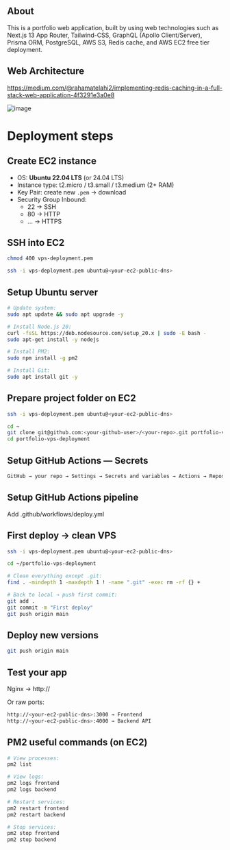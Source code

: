 ## About
This is a portfolio web application, built by using web technologies such as Next.js 13 App Router, Tailwind-CSS, GraphQL (Apollo Client/Server), Prisma ORM, PostgreSQL, AWS S3, Redis cache, and AWS EC2 free tier deployment.

## Web Architecture
https://medium.com/@rahamatelahi2/implementing-redis-caching-in-a-full-stack-web-application-4f3291e3a0e8

![image](https://github.com/user-attachments/assets/e45c444b-6a70-412d-875b-d9f6ebe28532)

# Deployment steps

## Create EC2 instance

- OS: **Ubuntu 22.04 LTS** (or 24.04 LTS)
- Instance type: t2.micro / t3.small / t3.medium (2+ RAM)
- Key Pair: create new `.pem` → download
- Security Group Inbound:
  - 22 → SSH
  - 80 → HTTP
  - ... → HTTPS

## SSH into EC2

```bash
chmod 400 vps-deployment.pem

ssh -i vps-deployment.pem ubuntu@<your-ec2-public-dns>
```

## Setup Ubuntu server

```bash
# Update system:
sudo apt update && sudo apt upgrade -y

# Install Node.js 20:
curl -fsSL https://deb.nodesource.com/setup_20.x | sudo -E bash -
sudo apt-get install -y nodejs

# Install PM2:
sudo npm install -g pm2

# Install Git:
sudo apt install git -y
```

## Prepare project folder on EC2

```bash
ssh -i vps-deployment.pem ubuntu@<your-ec2-public-dns>

cd ~
git clone git@github.com:<your-github-user>/<your-repo>.git portfolio-vps-deployment
cd portfolio-vps-deployment
```

## Setup GitHub Actions — Secrets

```bash
GitHub → your repo → Settings → Secrets and variables → Actions → Repository secrets
```

##  Setup GitHub Actions pipeline

Add .github/workflows/deploy.yml

## First deploy → clean VPS

```bash
ssh -i vps-deployment.pem ubuntu@<your-ec2-public-dns>

cd ~/portfolio-vps-deployment

# Clean everything except .git:
find . -mindepth 1 -maxdepth 1 ! -name ".git" -exec rm -rf {} +

# Back to local → push first commit:
git add .
git commit -m "First deploy"
git push origin main
```

## Deploy new versions

```bash
git push origin main
```

## Test your app

Nginx → http://<your-ec2-public-dns>

Or raw ports:

```bash
http://<your-ec2-public-dns>:3000 → Frontend
http://<your-ec2-public-dns>:4000 → Backend API
```

## PM2 useful commands (on EC2)

```bash
# View processes:
pm2 list

# View logs:
pm2 logs frontend
pm2 logs backend

# Restart services:
pm2 restart frontend
pm2 restart backend

# Stop services:
pm2 stop frontend
pm2 stop backend
```